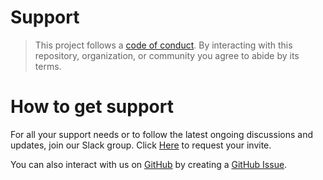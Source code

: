 <!--
Copyright (c) 2021 Dell Inc., or its subsidiaries. All Rights Reserved.

Licensed under the Apache License, Version 2.0 (the "License");
you may not use this file except in compliance with the License.
You may obtain a copy of the License at

    http://www.apache.org/licenses/LICENSE-2.0
-->

# Support

> This project follows a [code of conduct](./CODE_OF_CONDUCT.md).
> By interacting with this repository, organization, or community you agree to
> abide by its terms.

# How to get support

For all your support needs or to follow the latest ongoing discussions and updates, join our Slack group. Click [Here](http://del.ly/Slack_request) to request your invite.

You can also interact with us on [GitHub](https://github.com/dell/csm) by creating a [GitHub Issue](https://github.com/dell/csm/issues).
